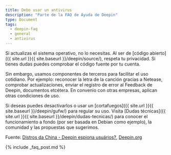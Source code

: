 ```yaml
---
title: Debo usar un antivirus
description: "Parte de la FAQ de Ayuda de Deepin"
type: Document
tags:
  - deepin-faq
  - general
  - antivirus
---
```


Si actualizas el sistema operativo, no lo necesitas. Al ser de [código abierto]({{ site.url }}{{ site.baseurl }}/deepin/source/), respeta tu privacidad. Si tienes dudas puedes comprobar el código fuente por tu cuenta.

Sin embargo, usamos componentes de terceros para facilitar el uso cotidiano. Por ejemplo: reconocer la letra de la canción gracias a Netease, comprobar actualizaciones, enviar el registro de error al Feedback de Deepin, documentos etcétera. En convenio con otras empresas, aplican otras condiciones de uso.

Si deseas puedes desactivarlos o usar un [cortafuegos]({{ site.url }}{{ site.baseurl }}/deepin/gufw/) para regular su uso. Visita [Dudas técnicas]({{ site.url }}{{ site.baseurl }}/deepin/dudas-tecnicas/) para conocer el funcionamiento a fondo (por ser basada en Debian como ejemplo), la comunidad y las propuestas que sugerimos.

Fuente: [Distros da China - Deepin espiona usuários?](https://www.youtube.com/watch?v=utW1J4hEJhI), [Deepin.org](https://web.archive.org/web/20170703051201/https://www.deepin.org/cooperative/netease-cloud-music/)

{% include _faq_post.md %}
